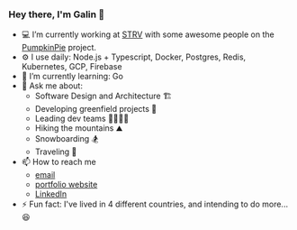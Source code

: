 ### Hey there, I'm Galin 👋

* 💻 I’m currently working at [STRV](https://www.strv.com/) with some awesome people on the [PumpkinPie](https://pumpkinpie.com/) project.
* ⚙️ I use daily: Node.js + Typescript, Docker, Postgres, Redis, Kubernetes, GCP, Firebase
* 🌱 I’m currently learning: Go
* 💬 Ask me about: 
  * Software Design and Architecture 🏗️
  * Developing greenfield projects 🌱
  * Leading dev teams 👨‍👩‍👧‍👦
  * Hiking the mountains ⛰️
  * Snowboarding 🏂
  * Traveling 🥾
* 📫 How to reach me
  * [email](dev@galin.cc)
  * [portfolio website](gvko.github.io)
  * [LinkedIn](https://www.linkedin.com/in/galioy/) 
* ⚡ Fun fact: I've lived in 4 different countries, and intending to do more... 😆
